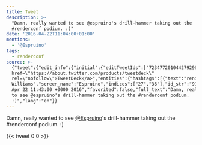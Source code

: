 ```yaml
---
title: Tweet
description: >-
  "Damn, really wanted to see @espruino's drill-hammer taking out the
  #renderconf podium. :)"
date: '2016-04-22T11:04:00+01:00'
mentions:
  - '@Espruino'
tags:
  - renderconf
source: >-
  {"tweet":{"edit_info":{"initial":{"editTweetIds":["723477201044279296"],"editableUntil":"2016-04-22T12:43:00.942Z","editsRemaining":"5","isEditEligible":true}},"retweeted":false,"source":"<a
  href=\"https://about.twitter.com/products/tweetdeck\"
  rel=\"nofollow\">TweetDeck</a>","entities":{"hashtags":[{"text":"renderconf","indices":["67","78"]}],"symbols":[],"user_mentions":[{"name":"Gordon
  Williams","screen_name":"Espruino","indices":["27","36"],"id_str":"914362418","id":"914362418"}],"urls":[]},"display_text_range":["0","89"],"favorite_count":"0","id_str":"723477201044279296","truncated":false,"retweet_count":"0","id":"723477201044279296","created_at":"Fri
  Apr 22 11:43:00 +0000 2016","favorited":false,"full_text":"Damn, really wanted
  to see @espruino's drill-hammer taking out the #renderconf podium.
  :)","lang":"en"}}
---
```

Damn, really wanted to see [@Espruino](https://twitter.com/@Espruino)'s drill-hammer taking out the #renderconf podium. :)
    
{{< tweet 0 0 >}}
    
